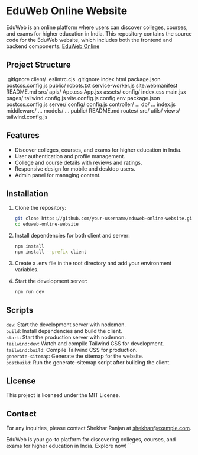 # EduWeb Online Website

EduWeb is an online platform where users can discover colleges, courses, and exams for higher education in India. This repository contains the source code for the EduWeb website, which includes both the frontend and backend components. [EduWeb Online](https://eduweb-online-website.onrender.com/)

## Project Structure
.gitIgnore
client/
    .eslintrc.cjs
    .gitignore
    index.html
    package.json
    postcss.config.js
    public/
        robots.txt
        service-worker.js
        site.webmanifest
    README.md
    src/
        apis/
        App.css
        App.jsx
        assets/
        config/
        index.css
        main.jsx
        pages/
    tailwind.config.js
    vite.config.js
config.env
package.json
postcss.config.js
server/
    config/
        config.js
    controller/
        ...
    db/
        ...
    index.js
    middleware/
        ...
    models/
        ...
    public/
    README.md
    routes/
    src/
    utils/
    views/
tailwind.config.js


## Features

- Discover colleges, courses, and exams for higher education in India.
- User authentication and profile management.
- College and course details with reviews and ratings.
- Responsive design for mobile and desktop users.
- Admin panel for managing content.

## Installation

1. Clone the repository:
   ```sh
   git clone https://github.com/your-username/eduweb-online-website.git
   cd eduweb-online-website
   ```

2. Install dependencies for both client and server:
   ```sh
   npm install
   npm install --prefix client
   ```

4. Create a .env file in the root directory and add your environment variables.

5. Start the development server:
   ```sh
   npm run dev
   ```

## Scripts
`dev`: Start the development server with nodemon.\
`build`: Install dependencies and build the client.\
`start`: Start the production server with nodemon.\
`tailwind:dev`: Watch and compile Tailwind CSS for development.\
`tailwind:build`: Compile Tailwind CSS for production.\
`generate-sitemap`: Generate the sitemap for the website.\
`postbuild`: Run the generate-sitemap script after building the client.

## License
This project is licensed under the MIT License.

## Contact
For any inquiries, please contact Shekhar Ranjan at shekhar@example.com.

EduWeb is your go-to platform for discovering colleges, courses, and exams for higher education in India. Explore now! ```
   
